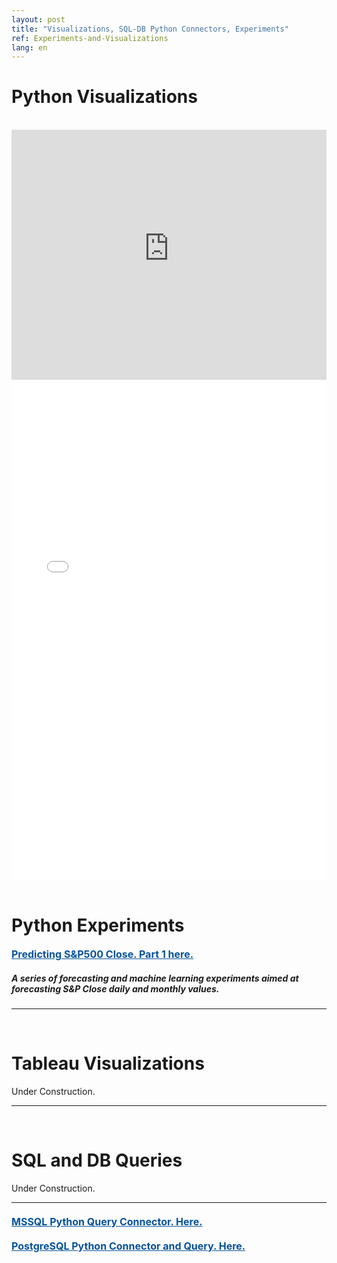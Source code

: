 ```yaml
---
layout: post
title: "Visualizations, SQL-DB Python Connectors, Experiments"
ref: Experiments-and-Visualizations
lang: en
---
```

<meta name="viewport" content="width=device-width">
<h1 class="section-front-header-module__title">Python Visualizations</h1>
<br />
<div>
  <iframe width="100%" height="400" frameborder="0" src="https://user-images.githubusercontent.com/29665541/59149511-063bb280-8a16-11e9-9db7-8c42de02c221.gif"></iframe>
<br />

  <iframe width="100%" height="800" frameborder="0" scrolling="yes" src="//plot.ly/~mini_geek/106.embed"></iframe>
</div>

<br />

<h1 class="section-front-header-module__title">Python Experiments</h1>
<a href="https://nbviewer.jupyter.org/github/LuisFRoch/Explore_iPy_Samples/blob/7fe7a74e886796bc6c449328ea2574631ef94176/SPClose.ipynb" rel="nofollow" target="_blank" style="font-size: 16px;color: #06529D; font-weight: bold;" class="underline_link" align="right" width="100%">Predicting S&P500 Close. Part 1 here.</a>

<h5 class="sub-header">
  A series of forecasting and machine learning experiments aimed at forecasting S&P Close daily and monthly values.
</h5>

<hr>
<br />
<div>
<h1 class="section-front-header-module__title">Tableau Visualizations</h1>  
      Under Construction.
</div>

<hr>
<br />

<div>
  
<h1 class="section-front-header-module__title">SQL and DB Queries</h1>
      Under Construction.
<hr>

<h4 class="sub-header">
<a href="https://nbviewer.jupyter.org/github/LuisFRoch/Explore_iPy_Samples/blob/GreaseMonkeyTech-Mis_Sample/Sample_SQLServer_PlugIn.ipynb" rel="nofollow" target="_blank" style="font-size: 16px;color: #06529D; font-weight: bold;" class="underline_link" align="right" width="100%">MSSQL Python Query Connector. Here.</a>
</h4>

<h4 class="sub-header">
<a href="https://github.com/LuisFRoch/Explore_iPy_Samples/blob/GreaseMonkeyTech-Mis_Sample/Postgresql_Connection_QuerySample.ipynb" rel="nofollow" target="_blank" style="font-size: 16px;color: #06529D; font-weight: bold;" class="underline_link" align="right" width="100%">PostgreSQL Python Connector and Query. Here.</a>
</h4>

</div>
